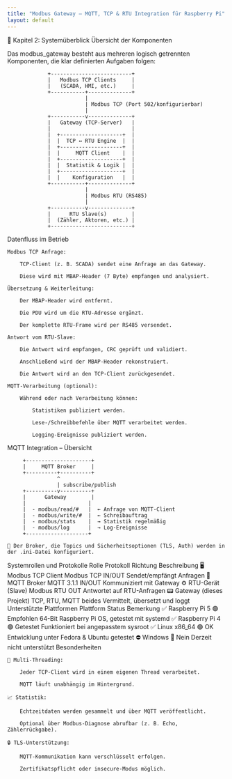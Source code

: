 ```yaml
---
title: "Modbus Gateway – MQTT, TCP & RTU Integration für Raspberry Pi"
layout: default
---
```


🧭 Kapitel 2: Systemüberblick
Übersicht der Komponenten

Das modbus_gateway besteht aus mehreren logisch getrennten Komponenten, die klar definierten Aufgaben folgen:

                 +--------------------------+
                 |   Modbus TCP Clients     |
                 |   (SCADA, HMI, etc.)     |
                 +-----------+--------------+
                             |
                             | Modbus TCP (Port 502/konfigurierbar)
                             |
                 +-----------v--------------+
                 |   Gateway (TCP-Server)   |
                 |                          |
                 |  +--------------------+  |
                 |  |  TCP ↔ RTU Engine  |  |
                 |  +--------------------+  |
                 |  |     MQTT Client    |  |
                 |  +--------------------+  |
                 |  |  Statistik & Logik |  |
                 |  +--------------------+  |
                 |  |    Konfiguration   |  |
                 +-----------+--------------+
                             |
                             | Modbus RTU (RS485)
                             |
                 +-----------v--------------+
                 |      RTU Slave(s)        |
                 |  (Zähler, Aktoren, etc.) |
                 +--------------------------+

Datenfluss im Betrieb

    Modbus TCP Anfrage:

        TCP-Client (z. B. SCADA) sendet eine Anfrage an das Gateway.

        Diese wird mit MBAP-Header (7 Byte) empfangen und analysiert.

    Übersetzung & Weiterleitung:

        Der MBAP-Header wird entfernt.

        Die PDU wird um die RTU-Adresse ergänzt.

        Der komplette RTU-Frame wird per RS485 versendet.

    Antwort vom RTU-Slave:

        Die Antwort wird empfangen, CRC geprüft und validiert.

        Anschließend wird der MBAP-Header rekonstruiert.

        Die Antwort wird an den TCP-Client zurückgesendet.

    MQTT-Verarbeitung (optional):

        Während oder nach Verarbeitung können:

            Statistiken publiziert werden.

            Lese-/Schreibbefehle über MQTT verarbeitet werden.

            Logging-Ereignisse publiziert werden.

MQTT Integration – Übersicht

         +---------------------+
         |     MQTT Broker     |
         +----------+----------+
                    ^
                    | subscribe/publish
         +----------v----------+
         |      Gateway        |
         |                    |
         |  - modbus/read/#   |  ← Anfrage von MQTT-Client
         |  - modbus/write/#  |  ← Schreibauftrag
         |  - modbus/stats    |  → Statistik regelmäßig
         |  - modbus/log      |  → Log-Ereignisse
         +--------------------+

    🔧 Der Broker, die Topics und Sicherheitsoptionen (TLS, Auth) werden in der .ini-Datei konfiguriert.

Systemrollen und Protokolle
Rolle	Protokoll	Richtung	Beschreibung
🖥️ Modbus TCP Client	Modbus TCP	IN/OUT	Sendet/empfängt Anfragen
📡 MQTT Broker	MQTT 3.1.1	IN/OUT	Kommuniziert mit Gateway
⚙️ RTU-Gerät (Slave)	Modbus RTU	OUT	Antwortet auf RTU-Anfragen
📟 Gateway (dieses Projekt)	TCP, RTU, MQTT	beides	Vermittelt, übersetzt und loggt
Unterstützte Plattformen
Plattform	Status	Bemerkung
✅ Raspberry Pi 5	🟢 Empfohlen	64-Bit Raspberry Pi OS, getestet mit systemd
✅ Raspberry Pi 4	🟢 Getestet	Funktioniert bei angepasstem sysroot
✅ Linux x86_64	🟢 OK	Entwicklung unter Fedora & Ubuntu getestet
⛔ Windows	🔴 Nein	Derzeit nicht unterstützt
Besonderheiten

    🧵 Multi-Threading:

        Jeder TCP-Client wird in einem eigenen Thread verarbeitet.

        MQTT läuft unabhängig im Hintergrund.

    📈 Statistik:

        Echtzeitdaten werden gesammelt und über MQTT veröffentlicht.

        Optional über Modbus-Diagnose abrufbar (z. B. Echo, Zählerrückgabe).

    🔒 TLS-Unterstützung:

        MQTT-Kommunikation kann verschlüsselt erfolgen.

        Zertifikatspflicht oder insecure-Modus möglich.

